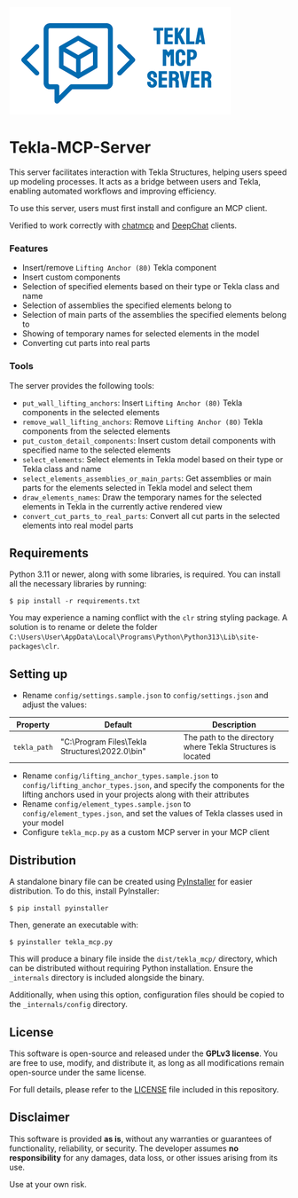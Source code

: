 ![Tekla-MCP-Server](assets/tekla_mcp_server_logo_small.png)

# Tekla-MCP-Server

This server facilitates interaction with Tekla Structures, helping users speed up modeling processes. It acts as a bridge between users and Tekla, enabling automated workflows and improving efficiency.

To use this server, users must first install and configure an MCP client.

Verified to work correctly with [chatmcp](https://github.com/daodao97/chatmcp) and [DeepChat](https://deepchat.thinkinai.xyz) clients.

### Features
- Insert/remove `Lifting Anchor (80)` Tekla component
- Insert custom components
- Selection of specified elements based on their type or Tekla class and name
- Selection of assemblies the specified elements belong to
- Selection of main parts of the assemblies the specified elements belong to
- Showing of temporary names for selected elements in the model
- Converting cut parts into real parts

### Tools
The server provides the following tools:
- `put_wall_lifting_anchors`: Insert `Lifting Anchor (80)` Tekla components in the selected elements
- `remove_wall_lifting_anchors`: Remove `Lifting Anchor (80)` Tekla components from the selected elements
- `put_custom_detail_components`: Insert custom detail components with specified name to the selected elements
- `select_elements`: Select elements in Tekla model based on their type or Tekla class and name
- `select_elements_assemblies_or_main_parts`: Get assemblies or main parts for the elements selected in Tekla model and select them
- `draw_elements_names`: Draw the temporary names for the selected elements in Tekla in the currently active rendered view
- `convert_cut_parts_to_real_parts`: Convert all cut parts in the selected elements into real model parts

## Requirements

Python 3.11 or newer, along with some libraries, is required. You can install all the necessary libraries by running:

    $ pip install -r requirements.txt

You may experience a naming conflict with the `clr` string styling package. A solution is to rename or delete the folder `C:\Users\User\AppData\Local\Programs\Python\Python313\Lib\site-packages\clr`.

## Setting up

* Rename `config/settings.sample.json` to `config/settings.json` and adjust the values:

| **Property**         | **Default**                                        | **Description**                                                                 |
|-----------------------|----------------------------------------------------|---------------------------------------------------------------------------------|
| `tekla_path`          | "C:\\Program Files\\Tekla Structures\\2022.0\\bin" | The path to the directory where Tekla Structures is located                      |

* Rename `config/lifting_anchor_types.sample.json` to `config/lifting_anchor_types.json`, and specify the components for the lifting anchors used in your projects along with their attributes
* Rename `config/element_types.sample.json` to `config/element_types.json`, and set the values of Tekla classes used in your model
* Configure `tekla_mcp.py` as a custom MCP server in your MCP client

## Distribution

A standalone binary file can be created using [PyInstaller](https://pyinstaller.org) for easier distribution. To do this, install PyInstaller:

    $ pip install pyinstaller

Then, generate an executable with:

    $ pyinstaller tekla_mcp.py

This will produce a binary file inside the `dist/tekla_mcp/` directory, which can be distributed without requiring Python installation. Ensure the `_internals` directory is included alongside the binary. 

Additionally, when using this option, configuration files should be copied to the `_internals/config` directory.

## License

This software is open-source and released under the **GPLv3 license**. You are free to use, modify, and distribute it, as long as all modifications remain open-source under the same license.

For full details, please refer to the [LICENSE](LICENSE) file included in this repository.

## Disclaimer

This software is provided **as is**, without any warranties or guarantees of functionality, reliability, or security. The developer assumes **no responsibility** for any damages, data loss, or other issues arising from its use. 

Use at your own risk.
